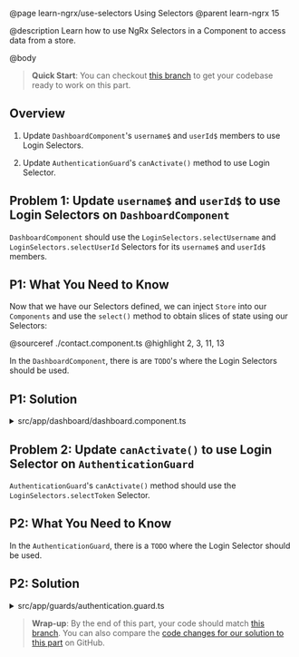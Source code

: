 @page learn-ngrx/use-selectors Using Selectors
@parent learn-ngrx 15

@description Learn how to use NgRx Selectors in a Component to access data from a store.

@body

> **Quick Start**: You can checkout [this branch](https://github.com/bitovi/angular-ngrx-chat/tree/test-selectors) to get your codebase ready to work on this part.


## Overview

1. Update `DashboardComponent`'s `username$` and `userId$` members to use Login Selectors.

2. Update `AuthenticationGuard`'s `canActivate()` method to use Login Selector.


## Problem 1: Update `username$` and `userId$` to use Login Selectors on `DashboardComponent`

`DashboardComponent` should use the `LoginSelectors.selectUsername` and `LoginSelectors.selectUserId` Selectors for its `username$` and `userId$` members.


## P1: What You Need to Know

Now that we have our Selectors defined, we can inject `Store` into our `Components` and use the `select()` method to obtain slices of state using our Selectors:

@sourceref ./contact.component.ts
@highlight 2, 3, 11, 13

In the `DashboardComponent`, there is are `TODO`'s where the Login Selectors should be used.


## P1: Solution

<details>
<summary>src/app/dashboard/dashboard.component.ts</summary>

@diff ../5-dispatch-actions/dashboard.component.ts ./dashboard.component.ts only

</details>


## Problem 2: Update `canActivate()` to use Login Selector on `AuthenticationGuard`

`AuthenticationGuard`'s `canActivate()` method should use the `LoginSelectors.selectToken` Selector.

## P2: What You Need to Know

In the `AuthenticationGuard`, there is a `TODO` where the Login Selector should be used.


## P2: Solution

<details>
<summary>src/app/guards/authentication.guard.ts</summary>

@diff ../14-test-selectors/authentication.guard.ts ./authentication.guard.ts only

</details>


> **Wrap-up**: By the end of this part, your code should match [this branch](https://github.com/bitovi/angular-ngrx-chat/tree/use-selectors). You can also compare the [code changes for our solution to this part](https://github.com/bitovi/angular-ngrx-chat/compare/test-selectors...use-selectors) on GitHub.
